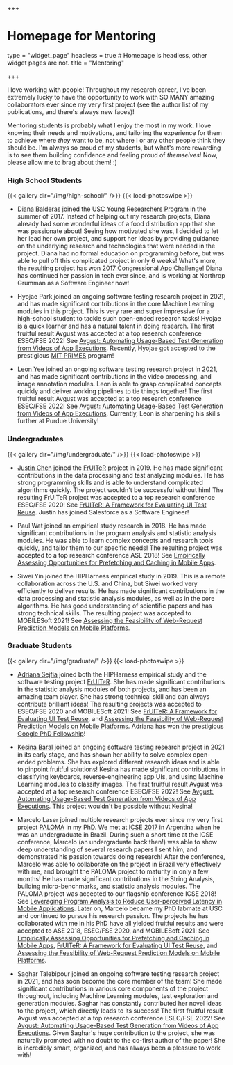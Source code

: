 +++
# Homepage for Mentoring

type = "widget_page"
headless = true  # Homepage is headless, other widget pages are not.
title = "Mentoring"

+++

I love working with people! Throughout my research career, I've been extremely lucky to have the opportunity to work with SO MANY amazing collaborators ever since my very first project (see the author list of my publications, and there's always new faces)! 

Mentoring students is probably what I enjoy the most in my work. I love knowing their needs and motivations, and tailoring the experience for them to achieve where *they* want to be, not where I or any other people think they should be. I'm always so proud of my students, but what's more rewarding is to see them building confidence and feeling proud of *themselves*! Now, please allow me to brag about them! :)

### High School Students

{{< gallery dir="/img/high-school/" />}} {{< load-photoswipe >}}


- [Diana Balderas](https://www.linkedin.com/in/diana-balderas/) joined the [USC Young Researchers Program](https://www.youngresearchers.usc.edu/) in the summer of 2017. Instead of helping out my research projects, Diana already had some wonderful ideas of a food distribution app that she was passionate about! Seeing how motivated she was, I decided to let her lead her own project, and support her ideas by providing guidance on the underlying research and technologies that were needed in the project. Diana had no formal education on programming before, but was able to pull off this complicated project in only 6 weeks! What's more, the resulting project has won [2017 Congressional App Challenge](https://signalscv.com/2017/12/golden-valley-student-wins-2017-congressional-app-challenge/)! Diana has continued her passion in tech ever since, and is working at Northrop Grumman as a Software Engineer now!

- Hyojae Park joined an ongoing software testing research project in 2021, and has made significant contributions in the core Machine Learning modules in this project. This is very rare and super impressive for a high-school student to tackle such open-ended research tasks! Hyojae is a quick learner and has a natural talent in doing research. The first fruitful result Avgust was accepted at a top research conference ESEC/FSE 2022! See [Avgust: Automating Usage-Based Test Generation from Videos of App Executions](/~yixuezhao/publication/zhao-avgust-2022/). Recently, Hyojae got accepted to the prestigious [MIT PRIMES](https://math.mit.edu/research/highschool/primes/index.php) program!

- [Leon Yee](https://www.linkedin.com/in/leon-yee/) joined an ongoing software testing research project in 2021, and has made significant contributions in the video processing, and image annotation modules. Leon is able to grasp complicated concepts quickly and deliver working pipelines to tie things together! The first fruitful result Avgust was accepted at a top research conference ESEC/FSE 2022! See [Avgust: Automating Usage-Based Test Generation from Videos of App Executions](/~yixuezhao/publication/zhao-avgust-2022/). Currently, Leon is sharpening his skills further at Purdue University!

### Undergraduates

{{< gallery dir="/img/undergraduate/" />}} {{< load-photoswipe >}}

- [Justin Chen](https://www.linkedin.com/in/justinbchen/) joined the [FrUITeR](https://felicitia.github.io/FrUITeR/) project in 2019. He has made significant contributions in the data processing and test analyzing modules. He has strong programming skills and is able to understand complicated algorithms quickly. The project wouldn't be successful without him! The resulting FrUITeR project was accepted to a top research conference ESEC/FSE 2020! See [FrUITeR: A Framework for Evaluating UI Test Reuse](/~yixuezhao/publication/zhao-fruiter-2020/). Justin has joined Salesforce as a Software Engineer!

- Paul Wat joined an empirical study research in 2018. He has made significant contributions in the program analysis and statistic analysis modules. He was able to learn complex concepts and research tools quickly, and tailor them to our specific needs! The resulting project was accepted to a top research conference ASE 2018! See [Empirically Assessing Opportunities for Prefetching and Caching in Mobile Apps](/~yixuezhao/publication/zhao-empirically-2018/).

- Siwei Yin joined the HIPHarness empirical study in 2019. This is a remote collaboration across the U.S. and China, but Siwei worked very efficiently to deliver results. He has made significant contributions in the data processing and statistic analysis modules, as well as in the core algorithms. He has good understanding of scientific papers and has strong technical skills. The resulting project was accepted to MOBILESoft 2021! See [Assessing the Feasibility of Web-Request Prediction Models on Mobile Platforms](/~yixuezhao/publication/zhao-hipharness-2021/).

### Graduate Students

{{< gallery dir="/img/graduate/" />}} {{< load-photoswipe >}}

- [Adriana Sejfia](https://softarch.usc.edu/~adriana/) joined both the HIPHarness empirical study and the software testing project [FrUITeR](https://felicitia.github.io/FrUITeR/). She has made significant contributions in the statistic analysis modules of both projects, and has been an amazing team player. She has strong technical skill and can always contribute brilliant ideas! The resulting projects was accepted to ESEC/FSE 2020 and MOBILESoft 2021! See [FrUITeR: A Framework for Evaluating UI Test Reuse](/~yixuezhao/publication/zhao-fruiter-2020/), and  [Assessing the Feasibility of Web-Request Prediction Models on Mobile Platforms](/~yixuezhao/publication/zhao-hipharness-2021/). Adriana has won the prestigious [Google PhD Fellowship](https://ai.googleblog.com/2020/10/announcing-2020-google-phd-fellows.html)!


- [Kesina Baral](https://cs.gmu.edu/~kbaral4/) joined an ongoing software testing research project in 2021 in its early stage, and has shown her ability to solve complex open-ended problems. She has explored different research ideas and is able to pinpoint fruitful solutions! Kesina has made significant contributions in classifying keyboards, reverse-engineering app UIs, and using Machine Learning modules to classify images. The first fruitful result Avgust was accepted at a top research conference ESEC/FSE 2022! See [Avgust: Automating Usage-Based Test Generation from Videos of App Executions](/~yixuezhao/publication/zhao-avgust-2022/). This project wouldn't be possible without Kesina!

- Marcelo Laser joined multiple research projects ever since my very first project [PALOMA](https://felicitia.github.io/PALOMA/) in my PhD. We met at [ICSE 2017](https://icse2017.gatech.edu/) in Argentina when he was an undergraduate in Brazil. During such a short time at the ICSE conference, Marcelo (an undergraduate back then!) was able to show deep understanding of several research papers I sent him, and demonstrated his passion towards doing research! After the conference, Marcelo was able to collaborate on the project in Brazil very effectively with me, and brought the PALOMA project to maturity in only a few months! He has made significant contributions in the String Analysis, building micro-benchmarks, and statistic analysis modules. The PALOMA project was accepted to our flagship conference ICSE 2018! See [Leveraging Program Analysis to Reduce User-perceived Latency in Mobile Applications](/~yixuezhao/publication/zhao-leveraging-2018/). Later on, Marcelo became my PhD labmate at USC and continued to pursue his research passion. The projects he has collaborated with me in his PhD have all yielded fruitful results and were accepted to ASE 2018, ESEC/FSE 2020, and MOBILESoft 2021! See [Empirically Assessing Opportunities for Prefetching and Caching in Mobile Apps](/~yixuezhao/publication/zhao-empirically-2018/), [FrUITeR: A Framework for Evaluating UI Test Reuse](/~yixuezhao/publication/zhao-fruiter-2020/), and [Assessing the Feasibility of Web-Request Prediction Models on Mobile Platforms](/~yixuezhao/publication/zhao-hipharness-2021/). 


- Saghar Talebipour joined an ongoing software testing research project in 2021, and has soon become the core member of the team! She made significant contributions in various core components of the project throughout, including Machine Learning modules, test exploration and generation modules. Saghar has constantly contributed her novel ideas to the project, which directly leads to its success! The first fruitful result Avgust was accepted at a top research conference ESEC/FSE 2022! See [Avgust: Automating Usage-Based Test Generation from Videos of App Executions](/~yixuezhao/publication/zhao-avgust-2022/). Given Saghar's huge contribution to the project, she was naturally promoted with no doubt to the co-first author of the paper! She is incredibly smart, organized, and has always been a pleasure to work with!
